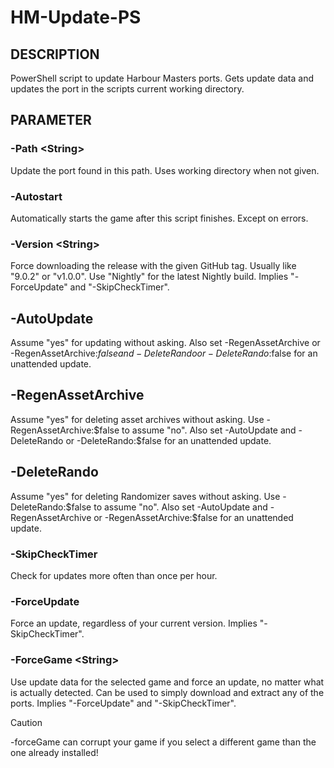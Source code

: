 # HM-Update-PS
## DESCRIPTION
PowerShell script to update Harbour Masters ports.
Gets update data and updates the port in the scripts current working directory.

## PARAMETER
### -Path <String\>
Update the port found in this path.
Uses working directory when not given.

### -Autostart
Automatically starts the game after this script finishes. Except on errors.

### -Version <String\>
Force downloading the release with the given GitHub tag. Usually like "9.0.2" or "v1.0.0". Use "Nightly" for the latest Nightly build.
Implies "-ForceUpdate" and "-SkipCheckTimer".

## -AutoUpdate
Assume "yes" for updating without asking.
Also set -RegenAssetArchive or -RegenAssetArchive:$false and -DeleteRando or -DeleteRando:$false for an unattended update.

## -RegenAssetArchive
Assume "yes" for deleting asset archives without asking. Use -RegenAssetArchive:$false to assume "no".
Also set -AutoUpdate and -DeleteRando or -DeleteRando:$false for an unattended update.

## -DeleteRando
Assume "yes" for deleting Randomizer saves without asking. Use -DeleteRando:$false to assume "no".
Also set -AutoUpdate and -RegenAssetArchive or -RegenAssetArchive:$false for an unattended update.
    
### -SkipCheckTimer
Check for updates more often than once per hour.

### -ForceUpdate
Force an update, regardless of your current version.
Implies "-SkipCheckTimer".

### -ForceGame <String\>
Use update data for the selected game and force an update, no matter what is actually detected. Can be used to simply download and extract any of the ports.
Implies "-ForceUpdate" and "-SkipCheckTimer".
> [!CAUTION]
> -forceGame can corrupt your game if you select a different game than the one already installed!
